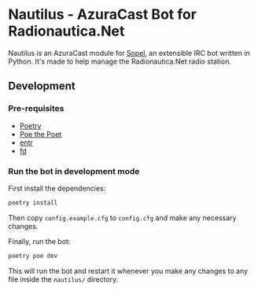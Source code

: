 # Nautilus - AzuraCast Bot for Radionautica.Net

Nautilus is an AzuraCast module for [Sopel](https://sopel.chat/), an extensible IRC bot written in Python.
It's made to help manage the Radionautica.Net radio station.

## Development

### Pre-requisites

- [Poetry](https://python-poetry.org/)
- [Poe the Poet](https://poethepoet.natn.io/poetry_plugin.html)
- [entr](https://github.com/eradman/entr)
- [fd](https://github.com/sharkdp/fd?tab=readme-ov-file#installation)

### Run the bot in development mode

First install the dependencies:

```sh
poetry install
```

Then copy `config.example.cfg` to `config.cfg` and make any necessary changes.

Finally, run the bot:

```sh
poetry poe dev
```

This will run the bot and restart it whenever you make any changes to any file
inside the `nautilus/` directory.
